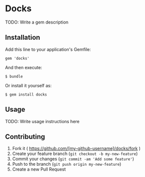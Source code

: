 # Docks

TODO: Write a gem description

## Installation

Add this line to your application's Gemfile:

    gem 'docks'

And then execute:

    $ bundle

Or install it yourself as:

    $ gem install docks

## Usage

TODO: Write usage instructions here

## Contributing

1. Fork it ( https://github.com/[my-github-username]/docks/fork )
2. Create your feature branch (`git checkout -b my-new-feature`)
3. Commit your changes (`git commit -am 'Add some feature'`)
4. Push to the branch (`git push origin my-new-feature`)
5. Create a new Pull Request
